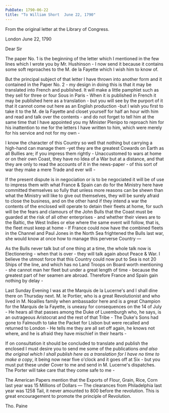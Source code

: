 ```yaml
---
PubDate: 1790-06-22
title: "To William Short  June 22, 1790"
---
```


   From the original letter at the Library of Congress.

   London June 22, 1790

   Dear Sir

   The paper No. 1 is the beginning of the letter which I mentioned in the
   few lines which I wrote you by Mr. Hushinson - I now send it because it
   contains some soft reproaches to the M. de la Fayette which I wish him to
   know of.

   But the principal subject of that letter I have thrown into another form
   and it contained in the Paper No. 2 - my design in doing this is that it
   may be translated into French and published. It will make a little
   pamphlet such as they sell for three or four Sous in Paris - When it is
   published in French it may be published here as a translation - but you
   will see by the purport of it that it cannot come out here as an English
   production -but I wish you first to take it to the M. de la Fayette and
   closet yourself for half an hour with him and read and talk over the
   contents - and do not forget to tell him at the same time that I have
   appointed you my Minister Plenipo to reproach him for his inattention to
   me for the letters I have written to him, which were merely for his
   service and not for my own -

   I know the character of this Country so well that nothing but carrying a
   high-hand can manage them -yet they are the greatest Cowards on Earth as
   all Bullies are; if you impress them rightly - Unaccustomed to wars at home
   or on their own Coast, they have no Idea of a War but at a distance, and
   that they are only to read the accounts of it in the news-paper - of this
   sort of war they make a mere Trade and ever will -

   If the present dispute is in negociation or is to be negociated it will be
   of use to impress them with what France & Spain can do for the Ministry
   here have committed themselves so fully that unless more reasons can be
   shewn than what the Ministry will like to give out themselves, they will
   be surely afraid to close the business, and on the other hand if they
   intend a war the contents of the enclosed will operate to detain their
   fleets at home, for such will be the fears and clamours of the John Bulls
   that the Coast must be guarded at the risk of all other enterprises - and
   whether their views are to the Baltic, the West Indies or else where the
   same event will follow, that is, the fleet must keep at home - If France
   could now have the combined fleets in the Channel and Paul Jones in the
   North Sea frightened the Bulls last war, she would know at once how to
   manage this perverse Country &mdash; 

   As the Bulls never talk but of one thing at a time, the whole talk now is
   Electionering - when that is over - they will talk again about Peace &
   War. I believe the utmost force that this Country could now put to Sea is
   not 20 Ships of the line, and which has no Land Troops on Board worth
   mentioning - she cannot man her fleet but under a great length of time - 
   because the greatest part of her seamen are abroad. Therefore France and
   Spain gain nothing by delay -

   Last Sunday Evening I was at the Marquis de la Lucerne's and I shall dine
   there on Thursday next. M. le Portier, who is a great Revolutionist and
   who lived in M. Noailles family when ambassador here and is a great
   Champion for the Marquis de la Fayette, is uneasy for consequences on the
   14 of July - He hears all that passes among the Duke of Luxemburgh who,
   he says, is an outrageous Aristocrat and the rest of that Tribe - The
   Duke's Sons had gone to Falmouth to take the Packet for Lisbon but were
   recalled and returned to London - He tells me they are all set off again,
   he knows not where, and he is afraid they have mischief in their hearts -

   If on consultation it should be concluded to translate and publish the
   enclosed I must desire you to send me some of the publications *and also
   the original which I shall publish here as a translation for I have no
   time to make a copy*, it being now near five o'clock and it goes off at
   Six - but you must put these under Cover to me and send in M.
   Lucerne's dispatches. The Porter will take care that they come safe to me -

   The American Papers mention that the Exports of Flour, Grain, Rice, Corn
   last year was 15 Millions of Dollars &mdash; The clearances from 
   Philadelphia last year was 1258 Tail, it never amounted to 800 before the 
   revolution. This is great encouragement to promote the principle of 
   Revolution.

   Tho. Paine


